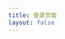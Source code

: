 ```yaml
---
title: 登录页面
layout: false
---
```


<script setup>
import Login from "../../src/examples/authentication/Example.vue"
</script>

<Login />
